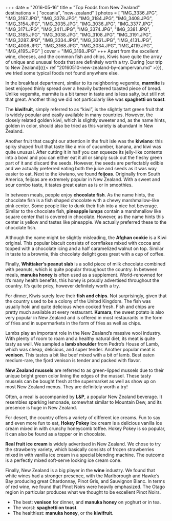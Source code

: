 +++
date    = "2016-05-16"
title   = "Top Foods from New Zealand"
destinations = [ "oceania", "new-zealand" ]
photos = [
  "IMG_3336.JPG", "IMG_3197.JPG", "IMG_3378.JPG", "IMG_3184.JPG", "IMG_3408.JPG",
  "IMG_3154.JPG", "IMG_3035.JPG", "IMG_3036.JPG", "IMG_3377.JPG", "IMG_3171.JPG",
  "IMG_3411.JPG", "IMG_3374.JPG", "IMG_3381.JPG", "IMG_3185.JPG", "IMG_3038.JPG",
  "IMG_3108.JPG", "IMG_3191.JPG", "IMG_3287.JPG", "IMG_3334.JPG", "IMG_3361.JPG",
  "IMG_4131.JPG", "IMG_4006.JPG", "IMG_3168.JPG", "IMG_3034.JPG", "IMG_4119.JPG",
  "IMG_4195.JPG"
]
cover = "IMG_3168.JPG"
+++
Apart from the excellent wine, cheeses, and the common fish and chips, Kiwis have quite the array of unique and unusual foods that are definitely worth a try. During [our trip to New Zealand]({{< ref "20160510-new-zealand-by-campervan.md" >}}), we tried some typical foods not found anywhere else.
<!--more-->
In the breakfast department, similar to its neighboring vegemite, **marmite** is best enjoyed thinly spread over a heavily buttered toasted piece of bread. Unlike vegemite, marmite is a bit tamer in taste and is less salty, but still not that great. Another thing we did not particularly like was **spaghetti on toast**.

The **kiwifruit**, simply referred to as “kiwi”, is the slightly tart green fruit that is widely popular and easily available in many countries. However, the closely related golden kiwi, which is slightly sweeter and, as the name hints, golden in color, should also be tried as this variety is abundant in New Zealand.

Another fruit that caught our attention in the fruit isle was the **kiwiano**: this spiky shaped fruit that taste like a mix of cucumber, banana, and kiwi was quite unusual. After cutting it in half you can squeeze its jelly-like contents into a bowl and you can either eat it all or simply suck out the fleshy green part of it and discard the seeds. However, the seeds are perfectably edible and we actually preferred eating both the juice and seeds as it was way easier to eat. Next to the kiwiano, we found **feijoas**. Originally from South America, feijoas are extremely popular in New Zealand. With a sweet and sour combo taste, it tastes great eaten as is or in smoothies.

In between meals, people enjoy **chocolate fish**. As the name hints, the chocolate fish is a fish shaped chocolate with a chewy marshmallow-like pink center. Some people like to dunk their fish into a nice hot beverage.
Similar to the chocolate fish, **pineapple lumps** contain a marshmallow like square center that is covered in chocolate. However, as the name hints this center is yellow and tastes like pineapple. We actually preferred these to the chocolate fish.

Although the name might be slightly misleading, the **Afghan cookie** is a Kiwi original. This popular biscuit consists of cornflakes mixed with cocoa and topped with a chocolate icing and a half caramelized walnut on top. Similar in taste to a brownie, this chocolaty delight goes great with a cup of coffee.

Finally, **Whittaker’s peanut slab** is a solid piece of milk chocolate combined with peanuts, which is quite popular throughout the country. In between meals, **manuka honey** is often used as a supplement. World-renowned for it’s many health benefits, this honey is proudly advertised throughout the country. It’s quite pricy, however definitely worth a try.

For dinner, Kiwis surely love their **fish and chips**. Not surprisingly, given that the country used to be a colony of the United Kingdom. The fish was usually hoki and quite delicious when cooked fresh. Fish and chips are pretty much available at every restaurant. **Kumara**, the sweet potato is also very popular in New Zealand and is offered in most restaurants in the form of fries and in supermarkets in the form of fries as well as chips.

Lambs play an important role in the New Zealand’s massive wool industry. With plenty of room to roam and a healthy natural diet, its meat is quite tasty as well. We sampled a **lamb shoulder** from Pedro’s House of Lamb, which was cheap, delicious, and super tender. Another popular meat is **venison**. This tastes a bit like beef mixed with a bit of lamb. Best eaten medium-rare, the fjord venison is tender and packed with flavor.

**New Zealand mussels** are referred to as green-lipped mussels due to their unique bright green color lining the edges of the mussel. These tasty mussels can be bought fresh at the supermarket as well as show up on most New Zealand menus. They are definitely worth a try!

Often, a meal is accompanied by **L&P**, a popular New Zealand beverage. It resembles sparking lemonade, somewhat similar to Mountain Dew, and its presence is huge in New Zealand.

For desert, the country offers a variety of different ice creams. Fun to say and even more fun to eat, **Hokey Pokey** ice cream is a delicious vanilla ice cream mixed in with crunchy honeycomb toffee. Hokey Pokey is so popular, it can also be found as a topper or in chocolate.

**Real fruit ice cream** is widely advertised in New Zealand. We chose to try the strawberry variety, which basically consists of frozen strawberries mixed in with vanilla ice cream in a special blending machine. The outcome is a perfectly mixed soft-serve looking ice cream cone.

Finally, New Zealand is a big player in the **wine** industry. We found that white wines had a stronger presence, with the Marlborough and Hawke’s Bay producing great Chardonnay, Pinot Gris, and Sauvignon Blanc. In terms of red wine, we found that Pinot Noirs were heavily emphasized. The Otago region in particular produces what we thought to be excellent Pinot Noirs.

* The best: **venison** for dinner, and **manuka honey** on yoghurt or in tea.
* The worst: **spaghetti on toast**.
* The healthiest: **manuka honey**, or the **kiwifruit**.